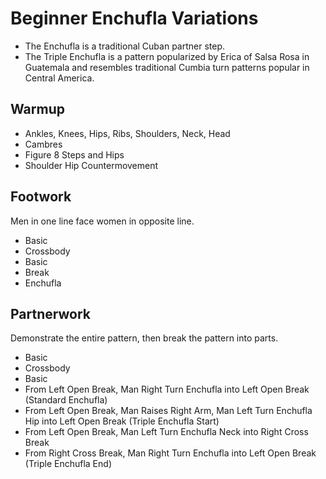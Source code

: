 # Beginner Enchufla Variations

- The Enchufla is a traditional Cuban partner step.
- The Triple Enchufla is a pattern popularized by Erica of Salsa Rosa in Guatemala and resembles traditional Cumbia turn patterns popular in Central America.

## Warmup
- Ankles, Knees, Hips, Ribs, Shoulders, Neck, Head
- Cambres
- Figure 8 Steps and Hips
- Shoulder Hip Countermovement

## Footwork
Men in one line face women in opposite line.

- Basic
- Crossbody
- Basic
- Break
- Enchufla

## Partnerwork
Demonstrate the entire pattern, then break the pattern into parts.

- Basic
- Crossbody
- Basic
- From Left Open Break, Man Right Turn Enchufla into Left Open Break (Standard Enchufla)
- From Left Open Break, Man Raises Right Arm, Man Left Turn Enchufla Hip into Left Open Break (Triple Enchufla Start)
- From Left Open Break, Man Left Turn Enchufla Neck into Right Cross Break
- From Right Cross Break, Man Right Turn Enchufla into Left Open Break (Triple Enchufla End)
